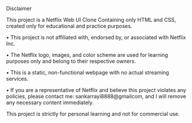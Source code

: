 Disclaimer

This project is a Netflix Web UI Clone Containing only HTML and CSS, created only for educational and practice purposes.

• This project is not affiliated with, endorsed by, or associated with Netflix Inc.

• The Netflix logo, images, and color scheme are used for learning purposes only and belong to their respective owners.

• This is a static, non-functional webpage with no actual streaming services.

• If you are a representative of Netflix and believe this project violates any policies, please contact me: sankarrayi8888@gmailcom, and I will remove any necessary content immediately.

This project is strictly for personal learning and not for commercial use.
